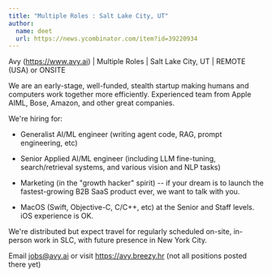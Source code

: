 ```yaml
---
title: "Multiple Roles : Salt Lake City, UT"
author:
  name: deet
  url: https://news.ycombinator.com/item?id=39220934
---
```

Avy (<a href="https:&#x2F;&#x2F;www.avy.ai" rel="nofollow">https:&#x2F;&#x2F;www.avy.ai</a>) | Multiple Roles | Salt Lake City, UT | REMOTE (USA) or ONSITE

We are an early-stage, well-funded, stealth startup making humans and computers work together more efficiently. Experienced team from Apple AIML, Bose, Amazon, and other great companies.

We&#x27;re hiring for:

- Generalist AI&#x2F;ML engineer (writing agent code, RAG, prompt engineering, etc)

- Senior Applied AI&#x2F;ML engineer (including LLM fine-tuning, search&#x2F;retrieval systems, and various vision and NLP tasks)

- Marketing (in the &quot;growth hacker&quot; spirit) -- if your dream is to launch the fastest-growing B2B SaaS product ever, we want to talk with you.

- MacOS (Swift, Objective-C, C&#x2F;C++, etc) at the Senior and Staff levels. iOS experience is OK.

We&#x27;re distributed but expect travel for regularly scheduled on-site, in-person work in SLC, with future presence in New York City.

Email jobs@avy.ai or visit <a href="https:&#x2F;&#x2F;avy.breezy.hr" rel="nofollow">https:&#x2F;&#x2F;avy.breezy.hr</a> (not all positions posted there yet)
